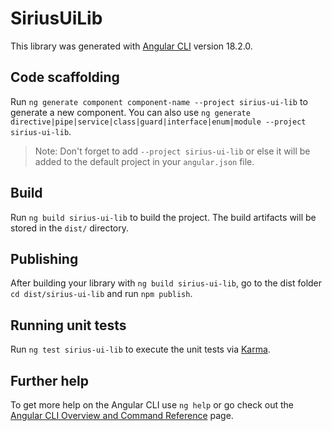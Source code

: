 # SiriusUiLib

This library was generated with [Angular CLI](https://github.com/angular/angular-cli) version 18.2.0.

## Code scaffolding

Run `ng generate component component-name --project sirius-ui-lib` to generate a new component. You can also use `ng generate directive|pipe|service|class|guard|interface|enum|module --project sirius-ui-lib`.
> Note: Don't forget to add `--project sirius-ui-lib` or else it will be added to the default project in your `angular.json` file. 

## Build

Run `ng build sirius-ui-lib` to build the project. The build artifacts will be stored in the `dist/` directory.

## Publishing

After building your library with `ng build sirius-ui-lib`, go to the dist folder `cd dist/sirius-ui-lib` and run `npm publish`.

## Running unit tests

Run `ng test sirius-ui-lib` to execute the unit tests via [Karma](https://karma-runner.github.io).

## Further help

To get more help on the Angular CLI use `ng help` or go check out the [Angular CLI Overview and Command Reference](https://angular.dev/tools/cli) page.

